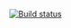 [![Build status](https://ci.appveyor.com/api/projects/status/t628m2ia5qk7nc3r?svg=true)](https://ci.appveyor.com/project/TrandinaT/testingwebinterfaces1)